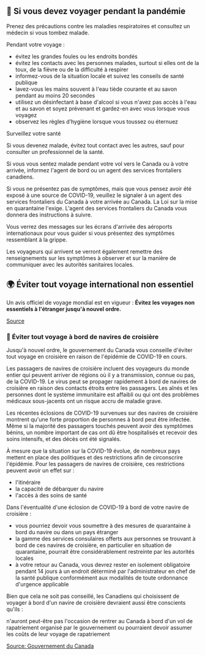 ## 🛫 Si vous devez voyager pendant la pandémie

Prenez des précautions contre les maladies respiratoires et consultez un médecin si vous tombez malade.

Pendant votre voyage :

- évitez les grandes foules ou les endroits bondés
- évitez les contacts avec les personnes malades, surtout si elles ont de la toux, de la fièvre ou de la difficulté à respirer
- informez-vous de la situation locale et suivez les conseils de santé publique
- lavez-vous les mains souvent à l'eau tiède courante et au savon pendant au moins 20 secondes
- utilisez un désinfectant à base d'alcool si vous n'avez pas accès à l'eau et au savon et soyez prévenant et gardez-en avec vous lorsque vous voyagez
- observez les règles d’hygiène lorsque vous toussez ou éternuez

Surveillez votre santé

Si vous devenez malade, évitez tout contact avec les autres, sauf pour consulter un professionnel de la santé.

Si vous vous sentez malade pendant votre vol vers le Canada ou à votre arrivée, informez l'agent de bord ou un agent des services frontaliers canadiens.

Si vous ne présentez pas de symptômes, mais que vous pensez avoir été exposé à une source de COVID-19, veuillez le signaler à un agent des services frontaliers du Canada à votre arrivée au Canada. La Loi sur la mise en quarantaine l'exige. L'agent des services frontaliers du Canada vous donnera des instructions à suivre.

Vous verrez des messages sur les écrans d'arrivée des aéroports internationaux pour vous guider si vous présentez des symptômes ressemblant à la grippe.

Les voyageurs qui arrivent se verront également remettre des renseignements sur les symptômes à observer et sur la manière de communiquer avec les autorités sanitaires locales.

## 🌍 Éviter tout voyage international non essentiel

Un avis officiel de voyage mondial est en vigueur : **Évitez les voyages non essentiels à l'étranger jusqu'à nouvel ordre.**

[Source](https://www.canada.ca/en/public-health/services/diseases/2019-novel-coronavirus-infection/latest-travel-health-advice.html)

### 🚢 Éviter tout voyage à bord de navires de croisière

Jusqu'à nouvel ordre, le gouvernement du Canada vous conseille d'éviter tout voyage en croisière en raison de l'épidémie de COVID-19 en cours.

Les passagers de navires de croisière incluent des voyageurs du monde entier qui peuvent arriver de régions où il y a transmission, connue ou pas, de la COVID-19. Le virus peut se propager rapidement à bord de navires de croisière en raison des contacts étroits entre les passagers. Les aînés et les personnes dont le système immunitaire est affaibli ou qui ont des problèmes médicaux sous-jacents ont un risque accru de maladie grave.

Les récentes éclosions de COVID-19 survenues sur des navires de croisière montrent qu'une forte proportion de personnes à bord peut être infectée. Même si la majorité des passagers touchés peuvent avoir des symptômes bénins, un nombre important de cas ont dû être hospitalisés et recevoir des soins intensifs, et des décès ont été signalés.

À mesure que la situation sur la COVID-19 évolue, de nombreux pays mettent en place des politiques et des restrictions afin de circonscrire l'épidémie. Pour les passagers de navires de croisière, ces restrictions peuvent avoir un effet sur :

- l'itinéraire
- la capacité de débarquer du navire
- l'accès à des soins de santé

Dans l'éventualité d'une éclosion de COVID-19 à bord de votre navire de croisière :

- vous pourriez devoir vous soumettre à des mesures de quarantaine à bord du navire ou dans un pays étranger
- la gamme des services consulaires offerts aux personnes se trouvant à bord de ces navires de croisière, en particulier en situation de quarantaine, pourrait être considérablement restreinte par les autorités locales
- à votre retour au Canada, vous devrez rester en isolement obligatoire pendant 14 jours à un endroit déterminé par l'administrateur en chef de la santé publique conformément aux modalités de toute ordonnance d'urgence applicable

Bien que cela ne soit pas conseillé, les Canadiens qui choisissent de voyager à bord d'un navire de croisière devraient aussi être conscients qu'ils :

n'auront peut-être pas l'occasion de rentrer au Canada à bord d'un vol de rapatriement organisé par le gouvernement ou
pourraient devoir assumer les coûts de leur voyage de rapatriement

[Source: Gouvernement du Canada](https://www.canada.ca/fr/sante-publique/services/maladies/2019-nouveau-coronavirus/derniers-conseils-sante-voyageurs.html)
